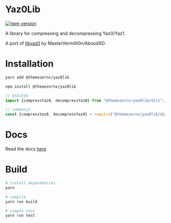 # Yaz0Lib
[![npm version](https://badge.fury.io/js/@themezernx%2Fyaz0lib.svg)](https://badge.fury.io/js/@themezernx%2Fyaz0lib)

A library for compressing and decompressing Yaz0/Yaz1.

A port of [libyaz0](https://github.com/aboood40091/libyaz0) by MasterVermilli0n/AboodXD.

# Installation

```bash
yarn add @themezernx/yaz0lib

npm install @themezernx/yaz0lib
```

```ts
// ES5/ES6
import {compressYaz0, decompressYaz0} from "@themezernx/yaz0lib/dist";

// commonjs
const {compressYaz0, decompressYaz0} = require("@themezernx/yaz0lib/dist");
```

# Docs

Read the docs [here](http://themezernx.github.io/Yaz0Lib)

# Build

```bash
# install dependencies
yarn

# compile
yarn run build

# simple test
yarn run test
```
